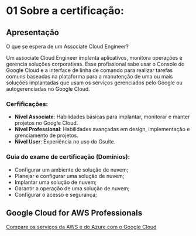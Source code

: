 # 01 Sobre a certificação:

## Apresentação

O que se espera de um Associate Cloud Engineer?

Um associate Cloud Engineer implanta aplicativos, monitora operações e gerencia soluções corporativas. Esse profissional sabe usar o Console do Google Cloud e a interface de linha de comando para realizar tarefas comuns baseadas na plataforma para a manutenção de uma ou mais soluções implantadas que usam os serviços gerenciados pelo Google ou autogerenciadas no Google Cloud.

### Cerfificações:
- **Nível Associate**: Habilidades básicas para implantar, monitorar e manter projetos no Google Cloud.
- **Nível Professional**: Habilidades avançadas em design, implementação e grenciamento de projetos.
- **Nível User**: Experiência no uso do Gsuite.

### Guia do exame de certificação (Domínios):
- Configurar um ambiente de solução de nuvem;
- Planejar e configurar uma solução de nuvem;
- Implantar uma solução de nuvem;
- Garantir a operação de uma solução de nuvem;
- Configurar o acesso e segurança;

## Google Cloud for AWS Professionals

[Compare os serviços da AWS e do Azure com o Google Cloud](https://cloud.google.com/free/docs/aws-azure-gcp-service-comparison)











